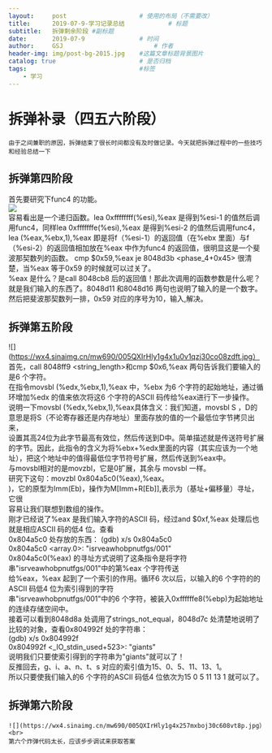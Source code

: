 ```yaml
---
layout:     post   				    # 使用的布局（不需要改）
title:      2019-07-9-学习记录总结			# 标题 
subtitle:   拆弹剩余阶段 #副标题
date:       2019-07-9 				# 时间
author:     GSJ 						# 作者
header-img: img/post-bg-2015.jpg 	#这篇文章标题背景图片
catalog: true 						# 是否归档
tags:								#标签
    - 学习
---
```

# 拆弹补录（四五六阶段）
	由于之间兼职的原因，拆弹结束了很长时间都没有及时做记录。今天就把拆弹过程中的一些技巧和经验总结一下
 ## 拆弹第四阶段 <br>
首先要研究下func4 的功能。<br>
![](https://wx2.sinaimg.cn/mw690/005QXIrHly1g4x1jdninej30bu08jgll.jpg) <br>
容易看出是一个递归函数。lea 0xffffffff(%esi),%eax 是得到%esi-1 的值然后调用func4，同样lea 0xfffffffe(%esi),%eax 是得到%esi-2 的值然后调用func4，<br>lea (%eax,%ebx,1),%eax 即是将f（%esi-1）的返回值（在%ebx 里面）与f（%esi-2）的返回值相加放在%eax 中作为func4 的返回值，很明显这是一个斐波那契数列的函数。
cmp $0x59,%eax je 8048d3b <phase_4+0x45>
很清楚，当%eax 等于0x59 的时候就可以过关了。<br>%eax 是什么？是call 8048cb8 <func4>后的返回值！那此次调用的函数参数是什么呢？就是我们输入的东西了。8048d11 和8048d16 两句也说明了输入的是一个数字。然后把斐波那契数列一排，0x59 对应的序号为10，输入,解决。<br>
## 拆弹第五阶段 <br>
![](https://wx4.sinaimg.cn/mw690/005QXIrHly1g4x1u0v1qzj30co08zdft.jpg）<br>
首先，call 8048ff9 <string_length>和cmp $0x6,%eax 两句告诉我们要输入的是6 个字符。<br>在指令movsbl (%edx,%ebx,1),%eax 中，%ebx 为6 个字符的起始地址，通过循环增加%edx 的值来依次将这6 个字符的ASCII 码传给%eax进行下一步操作。<br>
说明一下movsbl (%edx,%ebx,1),%eax具体含义：我们知道，movsbl S ，D的意思是将S（不论寄存器还是内存地址）里面存放的值的一个最低位字节拷贝出来，<br>设置其高24位为此字节最高有效位，然后传送到D中。简单描述就是传送符号扩展的字节。因此，此指令的含义为将%ebx+%edx里面的内容（其实应该为一个地址），把这个地址中的值得最低位字节符号扩展，然后传送到%eax中。<br>
与movsbl相对的是movzbl，它是0扩展，其余与
movsbl 一样。<br> 研究下这句：movzbl 0x804a5c0(%eax),%eax。<br>
)，它的原型为Imm(Eb)，操作为M[Imm+R[Eb]],表示为（基址+偏移量）寻址，它很<br>
容易让我们联想到数组的操作。<br>
刚才已经说了%eax 是我们输入字符的ASCII 码，经过and $0xf,%eax 处理后也就是相应ASCII 码的低4 位。查看<br>
0x804a5c0 处存放的东西：
(gdb) x/s 0x804a5c0<br>
0x804a5c0 <array.0>: "isrveawhobpnutfgs/001"<br>
0x804a5c0(%eax) 的寻址方式说明了这条指令是将字符串"isrveawhobpnutfgs/001"中的第%eax 个字符传送<br>
给%eax，%eax 起到了一个索引的作用。循环6 次以后，以输入的6 个字符的的ASCII 码低4 位为索引得到的字符<br>
串"isrveawhobpnutfgs/001"中的6 个字符，被装入0xffffffe8(%ebp)为起始地址的连续存储空间中。<br>
接着可以看到8048d8a 处调用了strings_not_equal，8048d7c 处清楚地说明了比较的对象，查看0x804992f 处的字符串：<br>
(gdb) x/s 0x804992f<br>
0x804992f <_IO_stdin_used+523>: "giants"<br>
说明我们只要使索引得到的字符串为"giants"就可以了！<br>
反推回去，g、i、a、n、t、s 对应的索引值为15、0、5、11、13、1。<br>
所以只要使我们输入的6 个字符的ASCII 码低4 位依次为15 0 5 11 13 1 就可以了。
## 拆弹第六阶段 <br>
	![](https://wx4.sinaimg.cn/mw690/005QXIrHly1g4x257mxboj30c608vt8p.jpg）<br>
	第六个炸弹代码太长，应该步步调试来获取答案
